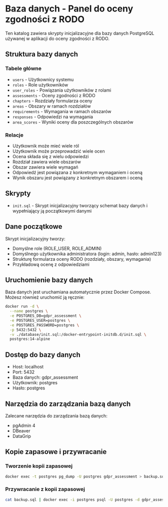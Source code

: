 # Baza danych - Panel do oceny zgodności z RODO

Ten katalog zawiera skrypty inicjalizacyjne dla bazy danych PostgreSQL używanej w aplikacji do oceny zgodności z RODO.

## Struktura bazy danych

### Tabele główne

- `users` - Użytkownicy systemu
- `roles` - Role użytkowników
- `user_roles` - Powiązania użytkowników z rolami
- `assessments` - Oceny zgodności z RODO
- `chapters` - Rozdziały formularza oceny
- `areas` - Obszary w ramach rozdziałów
- `requirements` - Wymagania w ramach obszarów
- `responses` - Odpowiedzi na wymagania
- `area_scores` - Wyniki oceny dla poszczególnych obszarów

### Relacje

- Użytkownik może mieć wiele ról
- Użytkownik może przeprowadzić wiele ocen
- Ocena składa się z wielu odpowiedzi
- Rozdział zawiera wiele obszarów
- Obszar zawiera wiele wymagań
- Odpowiedź jest powiązana z konkretnym wymaganiem i oceną
- Wynik obszaru jest powiązany z konkretnym obszarem i oceną

## Skrypty

- `init.sql` - Skrypt inicjalizacyjny tworzący schemat bazy danych i wypełniający ją początkowymi danymi

## Dane początkowe

Skrypt inicjalizacyjny tworzy:
- Domyślne role (ROLE_USER, ROLE_ADMIN)
- Domyślnego użytkownika administratora (login: admin, hasło: admin123)
- Strukturę formularza oceny RODO (rozdziały, obszary, wymagania)
- Przykładową ocenę z odpowiedziami

## Uruchomienie bazy danych

Baza danych jest uruchamiana automatycznie przez Docker Compose. Możesz również uruchomić ją ręcznie:

```bash
docker run -d \
  --name postgres \
  -e POSTGRES_DB=gdpr_assessment \
  -e POSTGRES_USER=postgres \
  -e POSTGRES_PASSWORD=postgres \
  -p 5432:5432 \
  -v ./database/init.sql:/docker-entrypoint-initdb.d/init.sql \
  postgres:14-alpine
```

## Dostęp do bazy danych

- Host: localhost
- Port: 5432
- Baza danych: gdpr_assessment
- Użytkownik: postgres
- Hasło: postgres

## Narzędzia do zarządzania bazą danych

Zalecane narzędzia do zarządzania bazą danych:
- pgAdmin 4
- DBeaver
- DataGrip

## Kopie zapasowe i przywracanie

### Tworzenie kopii zapasowej

```bash
docker exec -t postgres pg_dump -U postgres gdpr_assessment > backup.sql
```

### Przywracanie z kopii zapasowej

```bash
cat backup.sql | docker exec -i postgres psql -U postgres -d gdpr_assessment
```
